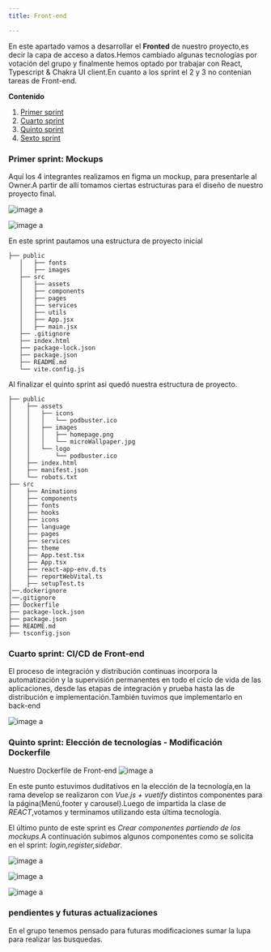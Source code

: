 ```yaml
---
title: Front-end

---
```

 En este apartado vamos a desarrollar el **Fronted** de nuestro proyecto,es decir la capa de acceso a datos.Hemos cambiado algunas tecnologías por votación del grupo y finalmente hemos optado por trabajar con React, Typescript & Chakra UI client.En cuanto a los sprint el 2 y 3 no contenian tareas de Front-end.
 
**Contenido**   

1. [Primer sprint](#id1)
2. [Cuarto sprint](#id2)
3. [Quinto sprint](#id3)
4. [Sexto sprint](#id4)

### Primer sprint: Mockups<a name="id1"></a>
 Aquí los 4 integrantes realizamos en figma un mockup, para presentarle al Owner.A partir de allí tomamos ciertas estructuras para el diseño de nuestro proyecto final.  
   
![image a](https://laeradelamusica508526020.files.wordpress.com/2021/12/mockup.pablo_.png?w=710)

![image a](https://laeradelamusica508526020.files.wordpress.com/2021/12/mockup.maria_.png?w=736)  


 En este sprint pautamos una estructura de proyecto inicial

 ~~~
 ├── public
    │   ├── fonts
    │   ├── images
    ├── src       
    │   ├── assets
    │   ├── components
    │   ├── pages
    │   ├── services
    │   ├── utils
    │   ├── App.jsx
    │   ├── main.jsx
    ├── .gitignore                     
    ├── index.html                   
    ├── package-lock.json
    ├── package.json
    ├── README.md
    └── vite.config.js
~~~

 Al finalizar el quinto sprint asi quedó nuestra estructura de proyecto.  
 ~~~
 ├── public
│    ├── assets    
│    │   ├── icons
│    │   │   └── podbuster.ico
│    │   ├── images
│    │   │   ├── homepage.png
│    │   │   └── microWallpaper.jpg
│    │   └── logo
│    │       └── podbuster.ico              
│    ├── index.html                  
│    ├── manifest.json
│    └── robots.txt
├── src       
│    ├── Animations
│    ├── components
│    ├── fonts
│    ├── hooks
│    ├── icons
│    ├── language
│    ├── pages
│    ├── services
│    ├── theme
│    ├── App.test.tsx
│    ├── App.tsx
│    ├── react-app-env.d.ts
│    ├── reportWebVital.ts
│    ├── setupTest.ts
│──.dockerignore
│──.gitignore
├── Dockerfile                                       
├── package-lock.json
├── package.json
├── README.md
├── tsconfig.json 
~~~

 ### Cuarto sprint: CI/CD de Front-end<a name="id2"></a>

 El proceso de integración y distribución continuas incorpora la automatización y la supervisión permanentes en todo el ciclo de vida de las aplicaciones, desde las etapas de integración y prueba hasta las de distribución e implementación.También tuvimos que implementarlo en back-end

![image a](https://laeradelamusica508526020.files.wordpress.com/2021/12/ci-front.png?w=1024)

  ### Quinto sprint: Elección de tecnologías - Modificación Dockerfile <a name="id3"></a>

  Nuestro Dockerfile de Front-end
![image a](https://laeradelamusica508526020.files.wordpress.com/2021/12/dockerfile-fronted.png?w=537)

 En este punto estuvimos duditativos en la elección de la tecnología,en la rama develop se realizaron con *Vue.js + vuetify* distintos componentes para la página(Menú,footer y carousel).Luego de impartida la clase de *REACT*,votamos y terminamos utilizando esta última tecnología. 

 El último punto de este sprint es *Crear componentes partiendo de los mockups*.A continuación subimos algunos componentes como se solicita en el sprint: *login,register,sidebar*.

![image a](https://laeradelamusica508526020.files.wordpress.com/2021/12/sidebar1.png?w=990)


![image a](https://laeradelamusica508526020.files.wordpress.com/2021/12/login.png?w=1000)

![image a](https://laeradelamusica508526020.files.wordpress.com/2021/12/register.png?w=1024)

 
### pendientes y futuras actualizaciones<a name="id6"></a>
En el grupo tenemos pensado para futuras modificaciones sumar la lupa para realizar las busquedas.
